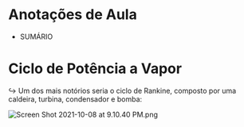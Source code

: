# Anotações de Aula

- SUMÁRIO
    
    

# Ciclo de Potência a Vapor

$\hookrightarrow$ Um dos mais notórios seria o ciclo de Rankine, composto por uma caldeira, turbina, condensador e bomba:

![Screen Shot 2021-10-08 at 9.10.40 PM.png](Anotac%CC%A7o%CC%83es%20de%20Aula%205c2ab3a27b864b8eb1f41fd5ce4ad7e5/Screen_Shot_2021-10-08_at_9.10.40_PM.png)